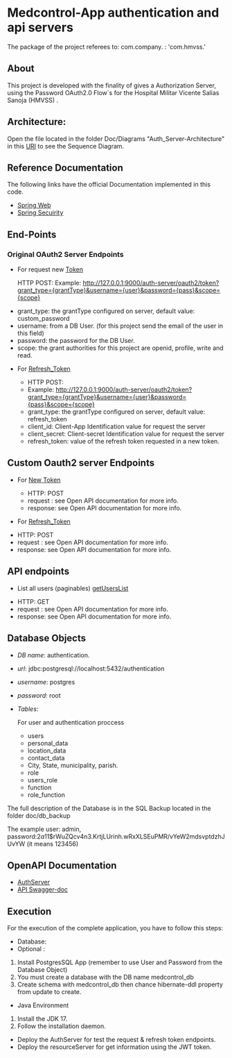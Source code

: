 Medcontrol-App authentication and api servers 
=================

The package of the project referees to: com.company. : 'com.hmvss.' 

## About
This project is developed with the finality of gives a Authorization Server,
using the Password OAuth2.0 Flow´s for the Hospital Militar Vicente Salias Sanoja (HMVSS) .

## Architecture:

Open the file located in the folder Doc/Diagrams "Auth_Server-Architecture"  in this [URI](https://sequencediagram.org/) to see the Sequence Diagram.

## Reference Documentation
The following links have the official Documentation implemented in this code.

* [Spring Web](https://docs.spring.io/spring-boot/docs/3.2.5/reference/htmlsingle/index.html#web)
* [Spring Secuirity](https://docs.spring.io/spring-security/reference/servlet/oauth2/login/core.html)


## End-Points

### Original OAuth2 Server Endpoints
* For request new  [Token](http://127.0.0.1:9000/oauth2/token)

  HTTP POST:
  Example: http://127.0.0.1:9000/auth-server/oauth2/token?grant_type={grantType}&username={user}&password={pass}&scope={scope}

- grant_type: the grantType configured on server, default value: custom_password
- username: from a DB User. (for this project send the email of the user in this field)
- password: the password for the DB User.
- scope: the grant authorities for this project are openid, profile,  write and read.

* For [Refresh_Token](http://127.0.0.1:8081/oauth2/token)

  - HTTP POST:
  - Example: http://127.0.0.1:9000/auth-server/oauth2/token?grant_type={grantType}&username={user}&password={pass}&scope={scope}
  - grant_type: the grantType configured on server, default value: refresh_token
  - client_id: Client-App Identification value for request the server
  - client_secret: Client-secret Identification value for request the server
  - refresh_token: value of the refresh token requested in a new token.

## Custom Oauth2 server Endpoints

* For [New Token](http://127.0.0.1:9000/auth-server/login/token)

  - HTTP: POST
  - request : see Open API documentation for more info.
  - response: see Open API documentation for more info.

* For [Refresh_Token](http://127.0.0.1:9000/auth-server/login/refresh)

- HTTP: POST
- request : see Open API documentation for more info.
- response: see Open API documentation for more info.


## API endpoints


* List all users (paginables) [getUsersList](http://localhost:8081/mecontrol-api/api/user/all/pageables)

- HTTP: GET
- request : see Open API documentation for more info.
- response: see Open API documentation for more info.


## Database Objects

*  *DB name*: authentication.
*  *url*: jdbc:postgresql://localhost:5432/authentication
*  *username*: postgres
*  *password*: root

* *Tables*: 
  
  For user and authentication proccess
  * users
  * personal_data 
  * location_data
  * contact_data
  * City, State, municipality, parish. 
  * role
  * users_role
  * function
  * role_function

The full description of the Database is in the SQL Backup located in the folder doc/db_backup

The example user: admin, password:$2a$11$rWuZQcv4n3.KrtjLUrinh.wRxXLSEuPMR/vYeW2mdsvptdzhJUvYW  (it means 123456)

## OpenAPI Documentation
* [AuthServer](http://localhost:9000/auth-server/swagger-ui/index.html)
* [API Swagger-doc](http://localhost:8081/mecontrol-api/swagger-ui/index.html)


## Execution

For the execution of the complete application, you have to follow this steps:

* Database:
* Optional : 
1. Install PostgresSQL App (remember to use User and Password from the Database Object)
2. You must create a database with the DB name medcontrol_db
3. Create schema with medcontrol_db then chance hibernate-ddl property from update to create. 

* Java Environment
1. Install the JDK 17.
2. Follow the installation daemon.

* Deploy the AuthServer for test the request & refresh token endpoints.
* Deploy the resourceServer for get information using the JWT token. 


